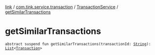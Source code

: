 [link](../../index.md) / [com.tink.service.transaction](../index.md) / [TransactionService](index.md) / [getSimilarTransactions](./get-similar-transactions.md)

# getSimilarTransactions

`abstract suspend fun getSimilarTransactions(transactionId: `[`String`](https://kotlinlang.org/api/latest/jvm/stdlib/kotlin/-string/index.html)`): `[`List`](https://kotlinlang.org/api/latest/jvm/stdlib/kotlin.collections/-list/index.html)`<`[`Transaction`](../../com.tink.model.transaction/-transaction/index.md)`>`